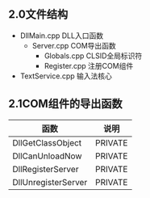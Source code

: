 ## 2.0文件结构

- DllMain.cpp	DLL入口函数
  - Server.cpp	COM导出函数
    - Globals.cpp		CLSID全局标识符
    - Register.cpp	注册COM组件
- TextService.cpp 输入法核心

## 2.1COM组件的导出函数

函数|说明
-------- | -----
DllGetClassObject|PRIVATE
DllCanUnloadNow|PRIVATE
DllRegisterServer|PRIVATE
DllUnregisterServer|PRIVATE
